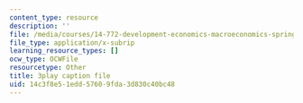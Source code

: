```yaml
---
content_type: resource
description: ''
file: /media/courses/14-772-development-economics-macroeconomics-spring-2013/14c3f8e51edd57609fda3d830c40bc48_MR_Dwrf9yII.vtt
file_type: application/x-subrip
learning_resource_types: []
ocw_type: OCWFile
resourcetype: Other
title: 3play caption file
uid: 14c3f8e5-1edd-5760-9fda-3d830c40bc48
---
```

